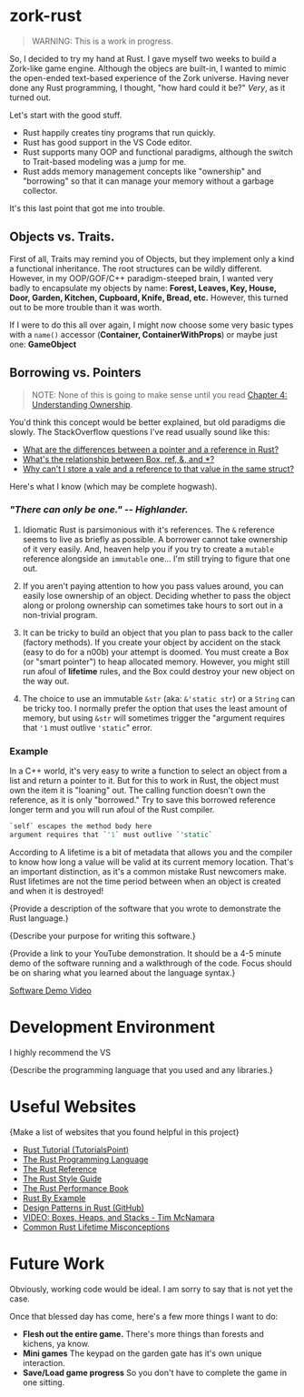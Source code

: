 # zork-rust

> WARNING: This is a work in progress.

So, I decided to try my hand at Rust. I gave myself two weeks to build a Zork-like game engine. Although the objecs are built-in, I wanted to mimic the open-ended text-based experience of the Zork universe. Having never done any Rust programming, I thought, "how hard could it be?" *Very*, as it turned out.

Let's start with the good stuff.

* Rust happily creates tiny programs that run quickly.
* Rust has good support in the VS Code editor.
* Rust supports many OOP and functional paradigms, although the switch to Trait-based modeling was a jump for me.
* Rust adds memory management concepts like "ownership" and "borrowing" so that it can manage your memory without a garbage collector.

It's this last point that got me into trouble.

## Objects vs. Traits.

First of all, Traits may remind you of Objects, but they implement only a kind a functional inheritance. The root structures can be wildly different. However, in my OOP/GOF/C++ paradigm-steeped brain, I wanted very badly to encapsulate my objects by name: **Forest, Leaves, Key, House, Door, Garden, Kitchen, Cupboard, Knife, Bread, etc.** However, this turned out to be more trouble than it was worth.

If I were to do this all over again, I might now choose some very basic types with a `name()` accessor (**Container, ContainerWithProps**) or maybe just one: **GameObject**

## Borrowing vs. Pointers

> NOTE: None of this is going to make sense until you read [Chapter 4: Understanding Ownership](https://doc.rust-lang.org/book/ch04-00-understanding-ownership.html).

You'd think this concept would be better explained, but old paradigms die slowly. The StackOverflow questions I've read usually sound like this:

* [What are the differences between a pointer and a reference in Rust?](https://stackoverflow.com/questions/62232753/what-are-the-differences-between-a-pointer-and-a-reference-in-rust)
* [What's the relationship between Box, ref, &, and *?](https://stackoverflow.com/questions/31949579/understanding-and-relationship-between-box-ref-and)
* [Why can't I store a vale and a reference to that value in the same struct?](https://stackoverflow.com/questions/32300132/why-cant-i-store-a-value-and-a-reference-to-that-value-in-the-same-struct)

Here's what I know (which may be complete hogwash).

### *"There can only be one." -- Highlander.*

1. Idiomatic Rust is parsimonious with it's references. The `&` reference seems to live as briefly as possible. A borrower cannot take ownership of it very easily. And, heaven help you if you try to create a `mutable` reference alongside an `immutable` one... I'm still trying to figure that one out.

1. If you aren't paying attention to how you pass values around, you can easily lose ownership of an object. Deciding whether to pass the object along or prolong ownership can sometimes take hours to sort out in a non-trivial program.

1. It can be tricky to build an object that you plan to pass back to the caller (factory methods). If you create your object by accident on the stack (easy to do for a n00b) your attempt is doomed. You must create a Box (or "smart pointer") to heap allocated memory. However, you might still run afoul of **lifetime** rules, and the Box could destroy your new object on the way out.

1. The choice to use an immutable `&str` (aka: `&'static str`) or a `String` can be tricky too. I normally prefer the option that uses the least amount of memory, but using `&str` will sometimes trigger the "argument requires that `'1` must outlive `'static`" error.


### Example

In a C++ world, it's very easy to write a function to select an object from a list and return a pointer to it. But for this to work in Rust, the object must own the item it is "loaning" out. The calling function doesn't own the reference, as it is only "borrowed." Try to save this borrowed reference longer term and you will run afoul of the Rust compiler.

```rust
`self` escapes the method body here
argument requires that `'1` must outlive `'static`

```


According to A lifetime is a bit of metadata that allows you and the compiler to know how long a value will be valid at its current memory location. That's an important distinction, as it's a common mistake Rust newcomers make. Rust lifetimes are not the time period between when an object is created and when it is destroyed!



{Provide a description of the software that you wrote to demonstrate the Rust language.}

{Describe your purpose for writing this software.}

{Provide a link to your YouTube demonstration. It should be a 4-5 minute demo of the software running and a walkthrough of the code. Focus should be on sharing what you learned about the language syntax.}

[Software Demo Video](http://youtube.link.goes.here)

# Development Environment

I highly recommend the VS

{Describe the programming language that you used and any libraries.}

# Useful Websites

{Make a list of websites that you found helpful in this project}

- [Rust Tutorial (TutorialsPoint)](https://www.tutorialspoint.com/rust/index.htm)
- [The Rust Programming Language](https://doc.rust-lang.org/book/title-page.html)
- [The Rust Reference](https://doc.rust-lang.org/reference/introduction.html)
- [The Rust Style Guide](https://doc.rust-lang.org/beta/style-guide/index.html)
- [The Rust Performance Book](https://nnethercote.github.io/perf-book/title-page.html)
- [Rust By Example](https://doc.rust-lang.org/rust-by-example/index.html)
- [Design Patterns in Rust (GitHub)](https://github.com/fadeevab/design-patterns-rust)
- [VIDEO: Boxes, Heaps, and Stacks - Tim McNamara](https://www.youtube.com/watch?v=DEE1GKMbtgw)
- [Common Rust Lifetime Misconceptions](https://github.com/pretzelhammer/rust-blog/blob/master/posts/common-rust-lifetime-misconceptions.md)

# Future Work

Obviously, working code would be ideal. I am sorry to say that is not yet the case.

Once that blessed day has come, here's a few more things I want to do:

- **Flesh out the entire game.** There's more things than forests and kichens, ya know.
- **Mini games** The keypad on the garden gate has it's own unique interaction.
- **Save/Load game progress** So you don't have to complete the game in one sitting.

